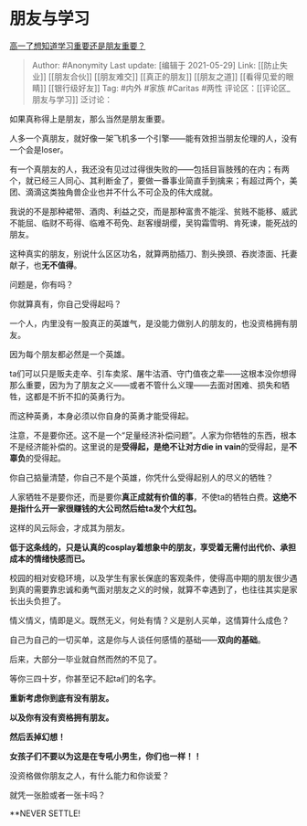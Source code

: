 # 朋友与学习
[高一了想知道学习重要还是朋友重要？](https://www.zhihu.com/question/391409227/answer/1290578925)

> Author: #Anonymity
> Last update: [编辑于 2021-05-29]
> Link: [[防止失业]] [[朋友合伙]] [[朋友难交]] [[真正的朋友]] [[朋友之道]] [[看得见爱的眼睛]] [[银行级好友]]
> Tag: #内外 #家族 #Caritas #两性
> 评论区：[[评论区_朋友与学习]]
> 泛讨论：

如果真称得上是朋友，那么当然是朋友重要。

人多一个真朋友，就好像一架飞机多一个引擎——能有效担当朋友伦理的人，没有一个会是loser。

有一个真朋友的人，我还没有见过过得很失败的——包括目盲肢残的在内；有两个，就已经三人同心、其利断金了，要做一番事业简直手到擒来；有超过两个，美团、滴滴这类独角兽企业也并不什么不可企及的伟大成就。

我说的不是那种裙带、酒肉、利益之交，而是那种富贵不能淫、贫贱不能移、威武不能屈、临财不苟得、临难不苟免、赵客缦胡缨，吴钩霜雪明、肯死谏，能死战的朋友。

这种真实的朋友，别说什么区区功名，就算两肋插刀、割头换颈、吞炭漆面、托妻献子，也**无不值得**。

问题是，你有吗？

你就算真有，你自己受得起吗？

一个人，内里没有一股真正的英雄气，是没能力做别人的朋友的，也没资格拥有朋友。

因为每个朋友都必然是一个英雄。

ta们可以只是贩夫走卒、引车卖浆、屠牛沽酒、守门值夜之辈——这根本没你想得那么重要，因为为了朋友之义——或者不管什么义理——去面对困难、损失和牺牲，这都是不折不扣的英勇行为。

而这种英勇，本身必须以你自身的英勇才能受得起。

注意，不是要你还。这不是一个“足量经济补偿问题”。人家为你牺牲的东西，根本不是经济能补偿的。这里说的是**受得起，**是**绝不让对方die in vain**的受得起，是**不辜负**的受得起。

你自己掂量清楚，你自己不是个英雄，你凭什么受得起别人的尽义的牺牲？

人家牺牲不是要你还，而是要你**真正成就有价值的事**，不使ta的牺牲白费。**这绝不是指什么开一家很赚钱的大公司然后给ta发个大红包。**

这样的风云际会，才成其为朋友。

**低于这条线的，只是认真的cosplay着想象中的朋友，享受着无需付出代价、承担成本的情绪快感而已。**

校园的相对安稳环境，以及学生有家长保底的客观条件，使得高中期的朋友很少遇到真的需要靠忠诚和勇气面对朋友之义的时候，就算不幸遇到了，也往往其实是家长出头负担了。

情义情义，情即是义。既然无义，何处有情？义是别人买单，这情算什么成色？

自己为自己的一切买单，这是你与人谈任何感情的基础——**双向的基础**。

后来，大部分一毕业就自然而然的不见了。

等你三四十岁，你甚至记不起ta们的名字。

**重新考虑你到底有没有朋友。**

**以及你有没有资格拥有朋友。**

**然后丢掉幻想！**

**女孩子们不要以为这是在专吼小男生，你们也一样！！**

没资格做你朋友之人，有什么能力和你谈爱？

就凭一张脸或者一张卡吗？

**NEVER SETTLE!
